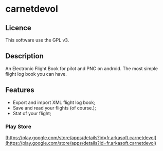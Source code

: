 # carnetdevol

## Licence

This software use the GPL v3.

## Description

An Electronic Flight Book for pilot and PNC on android.
The most simple flight log book you can have.

## Features

* Export and import XML flight log book;
* Save and read your flights (of course.);
* Stat of your flight;

### Play Store

[https://play.google.com/store/apps/details?id=fr.arkasoft.carnetdevol](https://play.google.com/store/apps/details?id=fr.arkasoft.carnetdevol)
